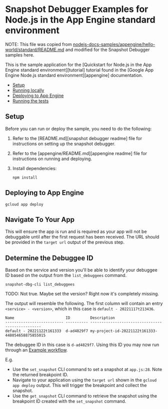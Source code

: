 # Snapshot Debugger Examples for Node.js in the App Engine standard environment

NOTE: This file was copied from
[nodejs-docs-samples/appengine/hello-world/standard/README.md](https://github.com/GoogleCloudPlatform/nodejs-docs-samples/blob/main/appengine/hello-world/standard/README.md)
and modified for the Snapshot Debugger samples here.


This is the sample application for the
[Quickstart for Node.js in the App Engine standard environment][tutorial]
tutorial found in the [Google App Engine Node.js standard environment][appengine]
documentation.

* [Setup](#setup)
* [Running locally](#running-locally)
* [Deploying to App Engine](#deploying-to-app-engine)
* [Running the tests](#running-the-tests)

## Setup

Before you can run or deploy the sample, you need to do the following:

1.  Refer to the [README.md][snapshot debugger readme] file for instructions on
    setting up the snapshot debugger.
1.  Refer to the [appengine/README.md][appengine readme] file for instructions on
    running and deploying.
1.  Install dependencies:

        npm install

## Deploying to App Engine

    gcloud app deploy


## Navigate To Your App

This will ensure the app is run and is required as your app will not be
debuggable until after the first request has been received.  The URL should be
provided in the `target url` output of the previous step.

## Determine the Debuggee ID

Based on the service and version you'll be able to identify your debuggee ID
based on the output from the `list_debuggees` command.

```
snapshot-dbg-cli list_debuggees
```

TODO: Not true.  Maybe set the version?  Right now it's completely missing.

The output will resemble the following. The first column will contain an entry
`<service> - <version>`, which in this case is `default - 20221117t213436`.

```
Name                       ID         Description
-------------------------- ---------- ------------------------------------------------
default - 20221122t161333  d-ad4829f7 my-project-id-20221122t161333-448054658875855015
```

The debuggee ID in this case is  `d-ad4829f7`. Using this ID you may now run
through an [Example workflow](../../../../README.md#example-workflow).

E.g.
*    Use the `set_snapshot` CLI command to set a snapshot at `app.js:28`.
     Note the returned breakpoint ID.
*    Navigate to your application using the `target url` shown in the
     `gcloud app deploy` output. This will trigger the breakpoint and
     collect the snapshot.
*    Use the `get_snapshot` CLI command to retrieve the snapshot using the
     breakpoint ID created with the `set_snapshot` command.
